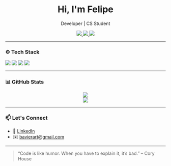 <h1 align="center">Hi, I'm Felipe</h1>
<p align="center"> Developer | CS Student </p>

<p align="center">
  <a href="www.linkedin.com/in/felipe-bitencourt-0781a8350" target="_blank">
    <img src="https://img.shields.io/badge/-LinkedIn-0A66C2?style=for-the-badge&logo=linkedin&logoColor=white" />
  </a>
  <a href="mailto:bavierart@gmail.com">
    <img src="https://img.shields.io/badge/-Email-EA4335?style=for-the-badge&logo=gmail&logoColor=white" />
  </a>
  <img src="https://komarev.com/ghpvc/?username=bavierart&style=for-the-badge" />
</p>

---

### ⚙️ Tech Stack

<p align="left">
  <img src="https://img.shields.io/badge/-Python-3776AB?style=for-the-badge&logo=python&logoColor=white" />
  <img src="https://img.shields.io/badge/-React-20232A?style=for-the-badge&logo=react&logoColor=61DAFB" />
  <img src="https://img.shields.io/badge/-JavaScript-F7DF1E?style=for-the-badge&logo=javascript&logoColor=black" />
  <img src="https://img.shields.io/badge/-Linux-FCC624?style=for-the-badge&logo=linux&logoColor=black" />
</p>

---

### 📊 GitHub Stats

<p align="center">
  <img src="https://github-readme-stats.vercel.app/api?username=bavierart&show_icons=true&theme=tokyonight&hide_title=false&count_private=true" />
  <br />
  <img src="https://github-readme-stats.vercel.app/api/top-langs/?username=bavierart&layout=compact&theme=tokyonight" />
</p>

---

### 📫 Let's Connect

- 💼 [LinkedIn](www.linkedin.com/in/felipe-bitencourt-0781a8350)
- ✉️ bavierart@gmail.com

---

> “Code is like humor. When you have to explain it, it’s bad.” – Cory House
